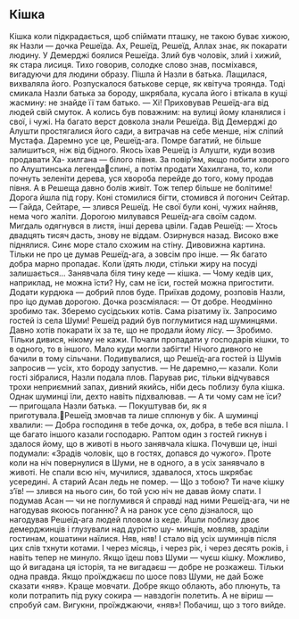 ## Кішка
Кішка коли підкрадається, щоб спіймати пташку, не такою буває хижою, як Назли — дочка Решеїда.
Ах, Решеїд, Решеїд, Аллах знає, як покарати людину.
У Демерджі боялися Решеїда. Злий був чоловік, злий і хижий, як стара лисиця. Тихо говорив, солодке слово знав, посміхався, вигадуючи для людини образу.
Пішла й Назли в батька. Лащилася, вихваляла його. Розпускалося батькове серце, як квітуча троянда.
Тоді смикала Назли батька за бороду, шкрябала, кусала його і втікала в кущі жасмину: не знайде її там батько.
— Хі!
Приховував Решеїд-ага від людей свій смуток.
А колись був поважним: на вулиці йому кланялися і свої, і чужі. На багато верст довкола знали Решеїда. Від Демерджі до Алушти простягалися його сади, а витрачав на себе менше, ніж сліпий Мустафа.
Даремно усе це, Решеїд-ага. Помре багатий, не більше залишиться, ніж від бідного.
Якось їхав Решеїд із Алушти, куди возив продавати Ха- хилгана — білого півня. За повір’ям, якщо побити хворого по
Алуштинська легендаспині, а потім продати Хахилгана, то, коли почнуть зеленіти дерева, уся хвороба перейде до того, кому продав півня. А в Решеща давно болів живіт. Тож тепер більше не болітиме!
Дорога йшла під гору. Коні стомилися бігти, стомився й погонич Сейтар.
— Гайда, Сейтаре, — злився Решеїд.
Не свої були коні, чужих найняв, нема чого жаліти.
Дорогою милувався Решеїд-ага своїм садом. Мигдаль одягнувся в листя, інші дерева цвіли. Гадав Решеїд:
— Хтось двадцять тисяч дасть, знову не віддам.
Озирнувся назад. Високо вже піднялися. Синє море стало
схожим на стіну. Дивовижна картина. Тільки не про це думав Решеїд-ага, а зовсім про інше.
— Як багато добра марно пропадає. Коли їдять люди, стільки жиру на посуді залишається...
Занявчала біля тину кеде — кішка.
— Чому кедів цих, наприклад, не можна їсти? Ну, сам не їси, гостей можна пригостити. Додати курдюка — добрий плов буде.
Приїхав додому, розповів Назли, про іцо думав дорогою.
Дочка розсміялася:
— От добре. Неодмінно зробимо так. Зберемо сусідських котів. Сама різатиму їх. Запросимо гостей із села Шуми!
Решеїд радий був поглумитися над шуминцями. Давно хотів покарати їх за те, що не продали йому лісу.
— Зробимо. Тільки дивися, нікому не кажи.
Почали пропадати у господарів кішки, то в одного, то в іншого. Мало куди могли забігти! Нічого дивного не бачили в тому сільчани.
Подивувалися, що Решеїд-ага гостей із Шумів запросив — усіх, хто бороду запустив.
— Не даремно,— казали.
Коли гості зібралися, Назли подала плов. Парував рис, тільки відчувався трохи неприємний запах, дивний якийсь, ніби десь поблизу була кішка.
Однак шуминці їли, дехто навіть підхвалював.
— А ти чому сам не їси? — пригощала Назли батька. — Покуштував би, як я приготувала.Решеїд змовчав та лише сплюнув у бік.
А шуминці хвалили:
— Добра господиня в тебе дочка, ох, добра, в тебе вся пішла.
І ще багато іншого казали господарю.
Раптом один з гостей гикнув і здалося йому, що в животі в нього занявчала кішка. Почувши це, інші подумали: «Зрадів чоловік, що в гостях, допався до чужого».
Проте коли на ніч повернулися в Шуми, не в одного, а в усіх занявчало в животі.
Не спали всю ніч, мучилися, здавалося, хтось шкрябає усередині. А старий Асан ледь не помер.
— Що з тобою? Ти наче кішку з’їв! — злився на нього син, бо той усю ніч не давав йому спати.
І подумав Асан — чи не поглумився й справді над ними Решеїд-ага, чи не нагодував якоюсь поганню?
А на ранок усе село дізналося, що нагодував Решеїд-ага людей пловом із кеде.
Йшли поблизу двоє демерджинців і глузували над дурістю шу- минців, мовляв, зраділи гостинам, кошатини наїлися. Няв, няв!
І стало від усіх шуминців після цих слів тхнути котами. І через місяць, і через рік, і через десять років, і навіть тепер не минуло. Якщо їдеш повз Шуми — чуєш кішку.
Можливо, що й вигадана ця історія, та не вигадаєш — добре не розкажеш.
Тільки одна правда. Якщо проїжджаєш по шосе повз Шуми, не дай Боже сказати «няв». Краще мовчати.
Добре якщо облають, або плюнуть, та коли потрапить під руку сокира — навздогін полетить.
А не віриш — спробуй сам. Вигукни, проїжджаючи, «няв»!
Побачиш, що з того вийде.
